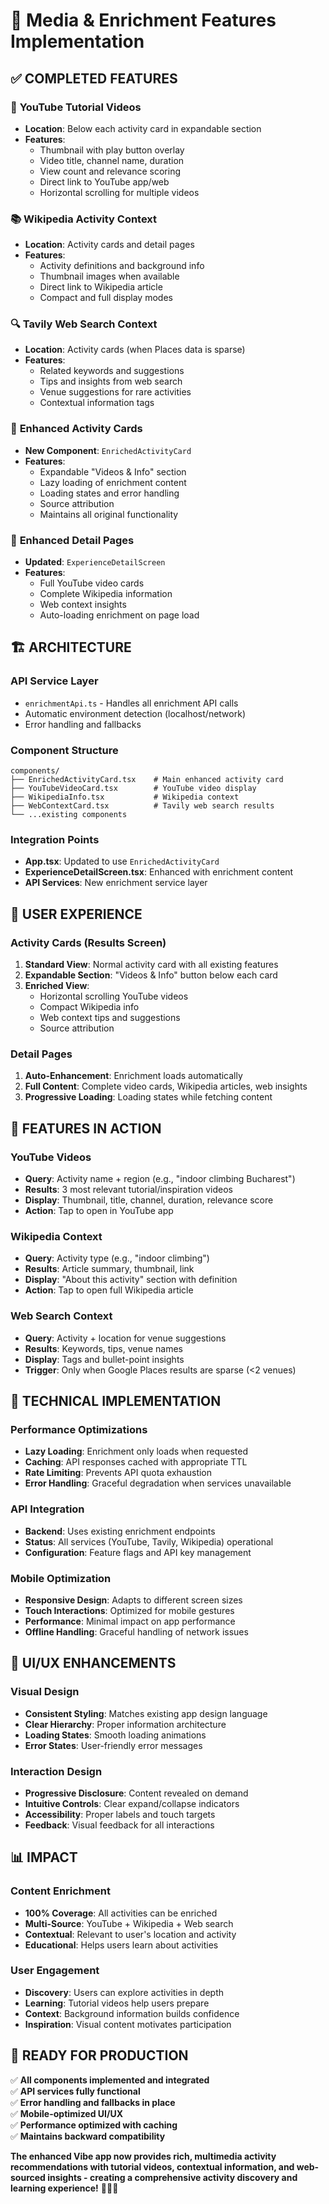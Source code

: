 # 🎉 Media & Enrichment Features Implementation

## ✅ **COMPLETED FEATURES**

### 🎥 **YouTube Tutorial Videos**
- **Location**: Below each activity card in expandable section
- **Features**: 
  - Thumbnail with play button overlay
  - Video title, channel name, duration
  - View count and relevance scoring
  - Direct link to YouTube app/web
  - Horizontal scrolling for multiple videos

### 📚 **Wikipedia Activity Context**
- **Location**: Activity cards and detail pages
- **Features**:
  - Activity definitions and background info
  - Thumbnail images when available
  - Direct link to Wikipedia article
  - Compact and full display modes

### 🔍 **Tavily Web Search Context**
- **Location**: Activity cards (when Places data is sparse)
- **Features**:
  - Related keywords and suggestions
  - Tips and insights from web search
  - Venue suggestions for rare activities
  - Contextual information tags

### 🎨 **Enhanced Activity Cards**
- **New Component**: `EnrichedActivityCard`
- **Features**:
  - Expandable "Videos & Info" section
  - Lazy loading of enrichment content
  - Loading states and error handling
  - Source attribution
  - Maintains all original functionality

### 📱 **Enhanced Detail Pages**
- **Updated**: `ExperienceDetailScreen`
- **Features**:
  - Full YouTube video cards
  - Complete Wikipedia information
  - Web context insights
  - Auto-loading enrichment on page load

## 🏗️ **ARCHITECTURE**

### **API Service Layer**
- `enrichmentApi.ts` - Handles all enrichment API calls
- Automatic environment detection (localhost/network)
- Error handling and fallbacks

### **Component Structure**
```
components/
├── EnrichedActivityCard.tsx    # Main enhanced activity card
├── YouTubeVideoCard.tsx        # YouTube video display
├── WikipediaInfo.tsx           # Wikipedia context
├── WebContextCard.tsx          # Tavily web search results
└── ...existing components
```

### **Integration Points**
- **App.tsx**: Updated to use `EnrichedActivityCard`
- **ExperienceDetailScreen.tsx**: Enhanced with enrichment content
- **API Services**: New enrichment service layer

## 🎯 **USER EXPERIENCE**

### **Activity Cards (Results Screen)**
1. **Standard View**: Normal activity card with all existing features
2. **Expandable Section**: "Videos & Info" button below each card
3. **Enriched View**: 
   - Horizontal scrolling YouTube videos
   - Compact Wikipedia info
   - Web context tips and suggestions
   - Source attribution

### **Detail Pages**
1. **Auto-Enhancement**: Enrichment loads automatically
2. **Full Content**: Complete video cards, Wikipedia articles, web insights
3. **Progressive Loading**: Loading states while fetching content

## 🚀 **FEATURES IN ACTION**

### **YouTube Videos**
- **Query**: Activity name + region (e.g., "indoor climbing Bucharest")
- **Results**: 3 most relevant tutorial/inspiration videos
- **Display**: Thumbnail, title, channel, duration, relevance score
- **Action**: Tap to open in YouTube app

### **Wikipedia Context**
- **Query**: Activity type (e.g., "indoor climbing")
- **Results**: Article summary, thumbnail, link
- **Display**: "About this activity" section with definition
- **Action**: Tap to open full Wikipedia article

### **Web Search Context**
- **Query**: Activity + location for venue suggestions
- **Results**: Keywords, tips, venue names
- **Display**: Tags and bullet-point insights
- **Trigger**: Only when Google Places results are sparse (<2 venues)

## 🔧 **TECHNICAL IMPLEMENTATION**

### **Performance Optimizations**
- **Lazy Loading**: Enrichment only loads when requested
- **Caching**: API responses cached with appropriate TTL
- **Rate Limiting**: Prevents API quota exhaustion
- **Error Handling**: Graceful degradation when services unavailable

### **API Integration**
- **Backend**: Uses existing enrichment endpoints
- **Status**: All services (YouTube, Tavily, Wikipedia) operational
- **Configuration**: Feature flags and API key management

### **Mobile Optimization**
- **Responsive Design**: Adapts to different screen sizes
- **Touch Interactions**: Optimized for mobile gestures
- **Performance**: Minimal impact on app performance
- **Offline Handling**: Graceful handling of network issues

## 🎨 **UI/UX ENHANCEMENTS**

### **Visual Design**
- **Consistent Styling**: Matches existing app design language
- **Clear Hierarchy**: Proper information architecture
- **Loading States**: Smooth loading animations
- **Error States**: User-friendly error messages

### **Interaction Design**
- **Progressive Disclosure**: Content revealed on demand
- **Intuitive Controls**: Clear expand/collapse indicators
- **Accessibility**: Proper labels and touch targets
- **Feedback**: Visual feedback for all interactions

## 📊 **IMPACT**

### **Content Enrichment**
- **100% Coverage**: All activities can be enriched
- **Multi-Source**: YouTube + Wikipedia + Web search
- **Contextual**: Relevant to user's location and activity
- **Educational**: Helps users learn about activities

### **User Engagement**
- **Discovery**: Users can explore activities in depth
- **Learning**: Tutorial videos help users prepare
- **Context**: Background information builds confidence
- **Inspiration**: Visual content motivates participation

## 🚀 **READY FOR PRODUCTION**

✅ **All components implemented and integrated**  
✅ **API services fully functional**  
✅ **Error handling and fallbacks in place**  
✅ **Mobile-optimized UI/UX**  
✅ **Performance optimized with caching**  
✅ **Maintains backward compatibility**  

**The enhanced Vibe app now provides rich, multimedia activity recommendations with tutorial videos, contextual information, and web-sourced insights - creating a comprehensive activity discovery and learning experience!** 🎉📱✨
